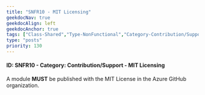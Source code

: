 ```yaml
---
title: "SNFR10 - MIT Licensing"
geekdocNav: true
geekdocAlign: left
geekdocAnchor: true
tags: ["Class-Shared","Type-NonFunctional","Category-Contribution/Support","Language-Shared","Enforcement-MUST","Persona-Owner","Lifecycle-Initial"]
type: "posts"
priority: 130
---
```


#### ID: SNFR10 - Category: Contribution/Support - MIT Licensing

A module **MUST** be published with the MIT License in the Azure GitHub organization.
